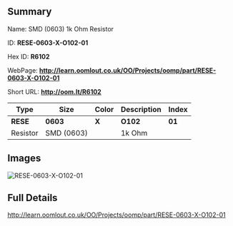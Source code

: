 

## Summary
 
Name: SMD (0603) 1k Ohm Resistor

ID: __RESE-0603-X-O102-01__

Hex ID: __R6102__

WebPage: __http://learn.oomlout.co.uk/OO/Projects/oomp/part/RESE-0603-X-O102-01__

Short URL: __http://oom.lt/R6102__


| Type   | Size   | Color   | Description   | Index   |    
| ----- | ------   | ------   | -----   | ----   |    
| __RESE__   					| __0603__   					| __X__    						| __O102__    					| __01__ |    
| Resistor		| SMD (0603)	| 		| 1k Ohm	| 	|

## Images
![RESE-0603-X-O102-01](http://oomlout.com/oomp-gen/parts/RESE-0603-X-O102-01/RESE-0603-X-O102-01_420.jpg)

## Full Details

 http://learn.oomlout.co.uk/OO/Projects/oomp/part/RESE-0603-X-O102-01

